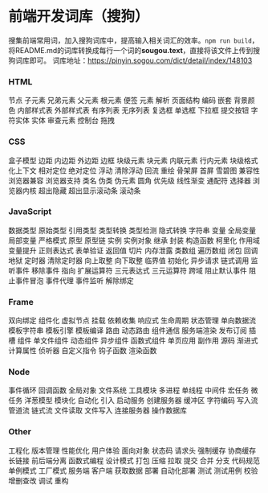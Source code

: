 # 前端开发词库（搜狗）
搜集前端常用词，加入搜狗词库中，提高输入相关词汇的效率。`npm run build`，将README.md的词库转换成每行一个词的**sougou.text**，直接将该文件上传到搜狗词库即可。
词库地址：https://pinyin.sogou.com/dict/detail/index/148103

### HTML
节点 子元素 兄弟元素 父元素 根元素 便签 元素 解析 页面结构 编码 嵌套 背景颜色 内部样式表 外部样式表 有序列表 无序列表 复选框 单选框 下拉框 提交按钮 字符实体 实体 审查元素 控制台 拖拽

### CSS
盒子模型 边距 内边距 外边距 边框 块级元素 块元素 内联元素 行内元素 块级格式化上下文 相对定位 绝对定位 浮动 清除浮动 回流 重绘 骨架屏 首屏 雪碧图 兼容性 浏览器兼容 浏览器支持 类名 伪类 伪元素 圆角 优先级 线性渐变 通配符 选择器 浏览器内核 超出隐藏 超出显示滚动条 滚动条

### JavaScript
数据类型 原始类型 引用类型 类型转换 类型检测 隐式转换 字符串 变量 全局变量 局部变量 严格模式 原型 原型链 实例 实例对象 继承 封装 构造函数 柯里化 作用域 变量提升 正则表达式 表单验证 返回值 切片 内存泄露 类数组 遍历数组 闭包 回调地狱 定时器 清除定时器 向上取整 向下取整 临界值 初始化 异步请求 链式调用 监听事件 移除事件 指向 扩展运算符 三元表达式 三元运算符 跨域 阻止默认事件 阻止事件冒泡 事件代理 事件监听 解除绑定

### Frame
双向绑定 组件化 虚拟节点 挂载 依赖收集 响应式 生命周期 状态管理 单向数据流 模板字符串 模板引擎 模板编译 路由 动态路由 组件通信 服务端渲染 发布订阅 插槽 组件 单文件组件 动态组件 异步组件 函数式组件 单页应用 副作用 源码 渐进式 计算属性 侦听器 自定义指令 钩子函数 渲染函数

### Node
事件循环 回调函数 全局对象 文件系统 工具模块 多进程 单线程 中间件 宏任务 微任务 洋葱模型 模块化 自动化 引入 启动服务 创建服务器 缓冲区 字符编码 写入流 管道流 链式流 文件读取 文件写入 连接服务器 操作数据库

### Other
工程化 版本管理 性能优化 用户体验 面向对象 状态码 请求头 强制缓存 协商缓存 长链接 前后端分离 函数式编程 设计模式 打包 压缩 拉取 提交 合并 分支 代码规范 单例模式 工厂模式 服务端 客户端 获取数据 部署 自动化部署 测试 测试用例 校验 增删查改 调试 重构